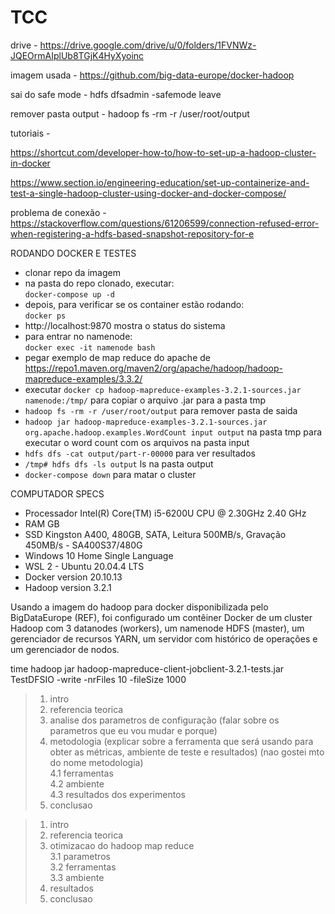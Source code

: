 # TCC

drive - https://drive.google.com/drive/u/0/folders/1FVNWz-JQEOrmAIplUb8TGjK4HyXyoinc

imagem usada - https://github.com/big-data-europe/docker-hadoop

sai do safe mode - hdfs dfsadmin -safemode leave

remover pasta output - hadoop fs -rm -r /user/root/output

tutoriais - 

https://shortcut.com/developer-how-to/how-to-set-up-a-hadoop-cluster-in-docker

https://www.section.io/engineering-education/set-up-containerize-and-test-a-single-hadoop-cluster-using-docker-and-docker-compose/

problema de conexão - https://stackoverflow.com/questions/61206599/connection-refused-error-when-registering-a-hdfs-based-snapshot-repository-for-e

RODANDO DOCKER E TESTES
- clonar repo da imagem
- na pasta do repo clonado, executar:  
`docker-compose up -d`
- depois, para verificar se os container estão rodando:  
`docker ps`
- http://localhost:9870 mostra o status do sistema
- para entrar no namenode:  
`docker exec -it namenode bash`
- pegar exemplo de map reduce do apache de https://repo1.maven.org/maven2/org/apache/hadoop/hadoop-mapreduce-examples/3.3.2/
- executar `docker cp hadoop-mapreduce-examples-3.2.1-sources.jar namenode:/tmp/` para copiar o arquivo .jar para a pasta tmp
- `hadoop fs -rm -r /user/root/output` para remover pasta de saida
- `hadoop jar hadoop-mapreduce-examples-3.2.1-sources.jar org.apache.hadoop.examples.WordCount input output` na pasta tmp para executar o word count com os arquivos na pasta input
- `hdfs dfs -cat output/part-r-00000` para ver resultados
- `/tmp# hdfs dfs -ls output` ls na pasta output
- `docker-compose down` para matar o cluster

COMPUTADOR SPECS
 - Processador Intel(R) Core(TM) i5-6200U CPU @ 2.30GHz   2.40 GHz
 - RAM GB
 - SSD Kingston A400, 480GB, SATA, Leitura 500MB/s, Gravação 450MB/s - SA400S37/480G
 - Windows 10 Home Single Language
 - WSL 2 - Ubuntu 20.04.4 LTS
 - Docker version 20.10.13
 - Hadoop version 3.2.1

Usando a imagem do hadoop para docker disponibilizada pelo BigDataEurope (REF), foi configurado um contêiner Docker de um cluster Hadoop com 3 datanodes (workers), um namenode HDFS (master), um gerenciador de recursos YARN, um servidor com histórico de operações e um gerenciador de nodos.

time hadoop jar hadoop-mapreduce-client-jobclient-3.2.1-tests.jar TestDFSIO -write -nrFiles 10 -fileSize 1000


> 1. intro
> 2. referencia teorica
> 3. analise dos parametros de configuração (falar sobre os parametros que eu vou mudar e porque)
> 4. metodologia (explicar sobre a ferramenta que será usando para obter as métricas, ambiente de teste e resultados) (nao gostei mto do nome metodologia)  
>   4.1 ferramentas  
>   4.2 ambiente  
>   4.3 resultados dos experimentos
> 5. conclusao


> 1. intro
> 2. referencia teorica
> 3. otimizacao do hadoop map reduce  
>   3.1 parametros  
>   3.2 ferramentas  
>   3.3 ambiente
> 4. resultados 
> 5. conclusao